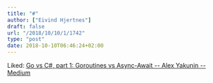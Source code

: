 ```yaml
---
title: "#"
author: ["Eivind Hjertnes"]
draft: false
url: "/2018/10/10/1/1742"
type: "post"
date: 2018-10-10T06:46:24+02:00
---
```


Liked:
[Go
vs C#, part 1: Goroutines vs Async-Await -- Alex Yakunin -- Medium](https://medium.com/@alexyakunin/go-vs-c-part-1-goroutines-vs-async-await-ac909c651c11)
